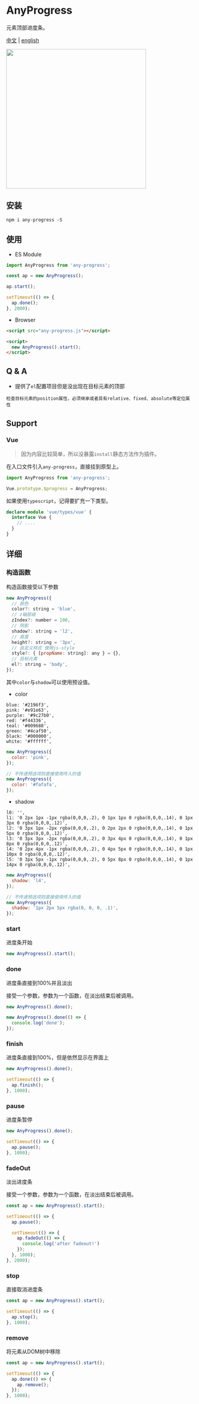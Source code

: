 # AnyProgress

元素顶部进度条。

[中文](/readme.md) | [english](/readme-en.md)

<img width="375" src="https://github.com/hiNISAL/any-progress/blob/master/public/preview.gif?raw=true" />

## 安装

``` shell
npm i any-progress -S
```

## 使用

- ES Module

``` js
import AnyProgress from 'any-progress';

const ap = new AnyProgress();

ap.start();

setTimeout(() => {
  ap.done();
}, 2000);
```

- Browser

``` html
<script src="any-progress.js"></script>

<script>
  new AnyProgress().start();  
</script>
```

## Q & A

- 提供了`el`配置项目但是没出现在目标元素的顶部

`检查目标元素的position属性，必须继承或者具有relative、fixed、absolute等定位属性`

## Support

### Vue

> 因为内容比较简单，所以没暴露`install`静态方法作为插件。

在入口文件引入`any-progress`，直接挂到原型上。

``` js
import AnyProgress from 'any-progress';

Vue.prototype.$progress = AnyProgress;
```

如果使用`typescript`，记得要扩充一下类型。

``` ts
declare module 'vue/types/vue' {
  interface Vue {
    // ....
  }
}
```

## 详细

### 构造函数

构造函数接受以下参数

``` js
new AnyProgress({
  // 颜色
  color?: string = 'blue',
  // z轴层级
  zIndex?: number = 100,
  // 阴影
  shadow?: string = 'l2',
  // 高度
  height?: string = '3px',
  // 自定义样式 使用js-style
  style?: { [propName: string]: any } = {},
  // 目标元素
  el?: string = 'body',
});
```

其中`color`与`shadow`可以使用预设值。

- color

``` shell
blue: '#2196f3',
pink: '#e91e63',
purple: '#9c27b0',
red: '#f44336',
teal: '#009688',
green: '#4caf50',
black: '#000000',
white: '#ffffff',
```

``` js
new AnyProgress({
  color: 'pink',
});

// 不传递预选项则直接使用传入的值
new AnyProgress({
  color: '#fafafa',
});
```

- shadow

``` shell
l0: '',
l1: '0 2px 1px -1px rgba(0,0,0,.2), 0 1px 1px 0 rgba(0,0,0,.14), 0 1px 3px 0 rgba(0,0,0,.12)',
l2: '0 3px 1px -2px rgba(0,0,0,.2), 0 2px 2px 0 rgba(0,0,0,.14), 0 1px 5px 0 rgba(0,0,0,.12)',
l3: '0 3px 3px -2px rgba(0,0,0,.2), 0 3px 4px 0 rgba(0,0,0,.14), 0 1px 8px 0 rgba(0,0,0,.12)',
l4: '0 2px 4px -1px rgba(0,0,0,.2), 0 4px 5px 0 rgba(0,0,0,.14), 0 1px 10px 0 rgba(0,0,0,.12)',
l5: '0 3px 5px -1px rgba(0,0,0,.2), 0 5px 8px 0 rgba(0,0,0,.14), 0 1px 14px 0 rgba(0,0,0,.12)',
```

``` js
new AnyProgress({
  shadow: 'l4',
});

// 不传递预选项则直接使用传入的值
new AnyProgress({
  shadow: '1px 2px 5px rgba(0, 0, 0, .1)',
});
```

### start

进度条开始

``` js
new AnyProgress().start();
```

### done

进度条直接到100%并且淡出

接受一个参数，参数为一个函数，在淡出结束后被调用。

``` js
new AnyProgress().done();

new AnyProgress().done(() => {
  console.log('done');
});
```

### finish

进度条直接到100%，但是依然显示在界面上

``` js
new AnyProgress().done();

setTimeout(() => {
  ap.finish();
}, 1000);
```

### pause

进度条暂停

``` js
new AnyProgress().done();

setTimeout(() => {
  ap.pause();
}, 1000);
```

### fadeOut

淡出进度条

接受一个参数，参数为一个函数，在淡出结束后被调用。

``` js
const ap = new AnyProgress().start();

setTimeout(() => {
  ap.pause();

  setTimeout(() => {
    ap.fadeOut(() => {
      console.log('after fadeout!')
    });
  }, 1000);
}, 2000);
```

### stop

直接取消进度条

``` js
const ap = new AnyProgress().start();

setTimeout(() => {
  ap.stop();
}, 1000);
```

### remove

将元素从DOM树中移除

``` js
const ap = new AnyProgress().start();

setTimeout(() => {
  ap.done(() => {
    ap.remove();
  });
}, 1000);
```
